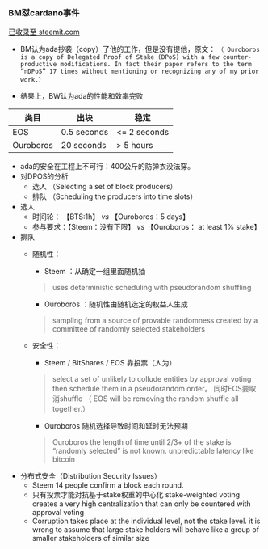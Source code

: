 
### BM怼cardano事件
[已收录至 steemit.com](https://steemit.com/cardamon/@dan/peer-review-of-cardano-s-ouroboros)
- BM认为ada抄袭（copy）了他的工作，但是没有提他，原文：
`（ Ouroboros is a copy of Delegated Proof of Stake (DPoS) with a few counter-productive modifications. In fact their paper refers to the term “πDPoS” 17 times without mentioning or recognizing any of my prior work.）`

- 结果上，BW认为ada的性能和效率完败

类目 | 出块 | 稳定
--- | --- | ---
EOS | 0.5 seconds | <= 2 seconds
Ouroboros | 20 seconds | > 5 hours

- ada的安全在工程上不可行：400公斤的防弹衣没法穿。
- 对DPOS的分析
   - 选人 （Selecting a set of block producers）
   - 排队 （Scheduling the producers into time slots）
- 选人
  - 时间轮： 【BTS:1h】  *vs*  【Ouroboros：5 days】
  - 参与要求：【Steem：没有下限】 *vs* 【Ouroboros： at least 1% stake】
- 排队
  - 随机性：
     - Steem ：从确定一组里面随机抽
     > uses deterministic scheduling with pseudorandom shuffling

     - Ouroboros ：随机性由随机选定的权益人生成
     > sampling from a source of provable randomness created by a committee of randomly selected stakeholders
  - 安全性：
     - Steem / BitShares / EOS 靠投票（人为）
     > select a set of unlikely to collude entities by approval voting then schedule them in a pseudorandom order。 同时EOS要取消shuffle （ EOS will be removing the random shuffle all together.）

     - Ouroboros 随机选择导致时间和延时无法预期
     > Ouroboros the length of time until 2/3+ of the stake is “randomly selected” is not known. unpredictable latency like bitcoin
- 分布式安全（Distribution Security Issues）
   - Steem 14 people confirm a block each round.
   - 只有投票才能对抗基于stake权重的中心化
 stake-weighted voting creates a very high centralization that can only be countered with approval voting 
   - Corruption takes place at the individual level, not the stake level. it is wrong to assume that large stake holders will behave like a group of smaller stakeholders of similar size
